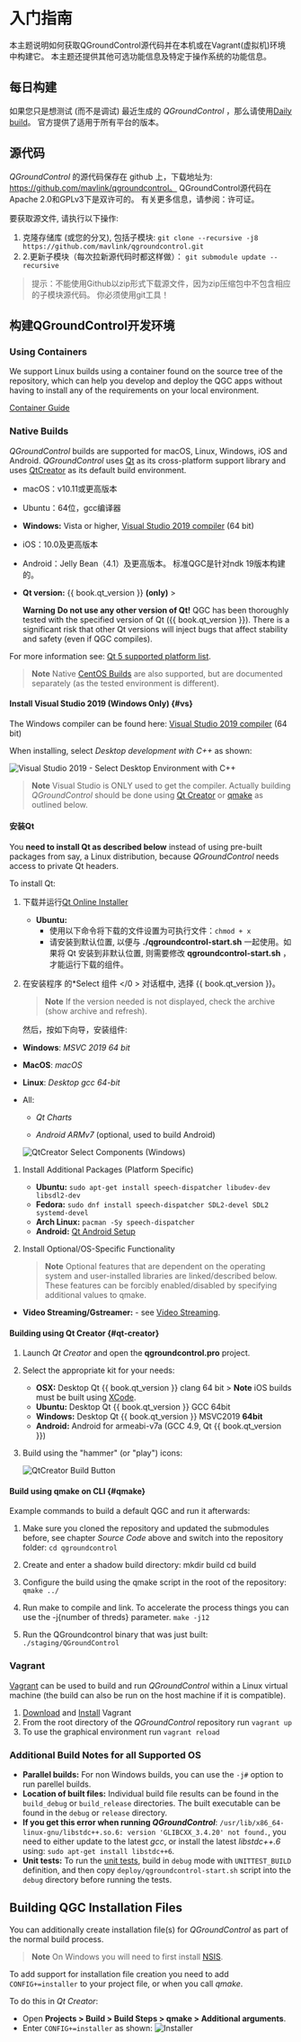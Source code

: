 # 入门指南

本主题说明如何获取QGroundControl源代码并在本机或在Vagrant(虚拟机)环境中构建它。 本主题还提供其他可选功能信息及特定于操作系统的功能信息。

## 每日构建

如果您只是想测试 (而不是调试) 最近生成的 *QGroundControl* ，那么请使用[Daily build](https://docs.qgroundcontrol.com/en/releases/daily_builds.html)。 官方提供了适用于所有平台的版本。

## 源代码 

*QGroundControl* 的源代码保存在 github 上，下载地址为: https://github.com/mavlink/qgroundcontrol。 QGroundControl源代码在Apache 2.0和GPLv3下是双许可的。 有关更多信息，请参阅：许可证。

要获取源文件, 请执行以下操作:

1. 克隆存储库 (或您的分叉), 包括子模块: ```git clone --recursive -j8 https://github.com/mavlink/qgroundcontrol.git```
2. 2.更新子模块（每次拉新源代码时都这样做）： ```git submodule update --recursive```

> 提示：不能使用Github以zip形式下载源文件，因为zip压缩包中不包含相应的子模块源代码。 你必须使用git工具！

## 构建QGroundControl开发环境

### Using Containers

We support Linux builds using a container found on the source tree of the repository, which can help you develop and deploy the QGC apps without having to install any of the requirements on your local environment.

[Container Guide](../getting_started/container.md)

### Native Builds

*QGroundControl* builds are supported for macOS, Linux, Windows, iOS and Android. *QGroundControl* uses [Qt](http://www.qt.io) as its cross-platform support library and uses [QtCreator](http://doc.qt.io/qtcreator/index.html) as its default build environment.

- macOS：v10.11或更高版本
- Ubuntu：64位，gcc编译器
- **Windows:** Vista or higher, [Visual Studio 2019 compiler](#vs) (64 bit)
- iOS：10.0及更高版本
- Android：Jelly Bean（4.1）及更高版本。 标准QGC是针对ndk 19版本构建的。
- **Qt version:** {{ book.qt_version }} **(only)** <!-- NOTE {{ book.qt_version }} is set in the variables section of gitbook file https://github.com/mavlink/qgc-dev-guide/blob/master/book.json --> > 
    
    **Warning** **Do not use any other version of Qt!** QGC has been thoroughly tested with the specified version of Qt ({{ book.qt_version }}). There is a significant risk that other Qt versions will inject bugs that affect stability and safety (even if QGC compiles).

For more information see: [Qt 5 supported platform list](http://doc.qt.io/qt-5/supported-platforms.html).

<span></span>

> **Note** Native [CentOS Builds](../getting_started/CentOS.md) are also supported, but are documented separately (as the tested environment is different).

#### Install Visual Studio 2019 (Windows Only) {#vs}

The Windows compiler can be found here: [Visual Studio 2019 compiler](https://visualstudio.microsoft.com/vs/older-downloads/) (64 bit)

When installing, select *Desktop development with C++* as shown:

![Visual Studio 2019 - Select Desktop Environment with C++](../../assets/getting_started/visual_studio_select_features.png)

> **Note** Visual Studio is ONLY used to get the compiler. Actually building *QGroundControl* should be done using [Qt Creator](#qt-creator) or [qmake](#qmake) as outlined below.

#### 安装Qt

You **need to install Qt as described below** instead of using pre-built packages from say, a Linux distribution, because *QGroundControl* needs access to private Qt headers.

To install Qt:

1. 下载并运行[Qt Online Installer](http://www.qt.io/download-open-source) 
    - **Ubuntu:** 
        - 使用以下命令将下载的文件设置为可执行文件：`chmod + x`
        - 请安装到默认位置, 以便与 **./qgroundcontrol-start.sh** 一起使用。如果将 Qt 安装到非默认位置, 则需要修改 **qgroundcontrol-start.sh** ，才能运行下载的组件。

2. 在安装程序 的*Select 组件 </0 > 对话框中, 选择 {{ book.qt_version }}。</p> 
    
    > **Note** If the version needed is not displayed, check the archive (show archive and refresh).
    
    然后，按如下向导，安装组件:</li> </ol> 
    
    - **Windows**: *MSVC 2019 64 bit*
    - **MacOS**: *macOS*
    - **Linux**: *Desktop gcc 64-bit*
    - All:
        
        - *Qt Charts* <!-- and *Qt Remote Objects (TP)* -->
        
        - *Android ARMv7* (optional, used to build Android)
        
        ![QtCreator Select Components (Windows)](../../assets/getting_started/qt_creator_select_components.jpg)
    
    1. Install Additional Packages (Platform Specific) 
        - **Ubuntu:** `sudo apt-get install speech-dispatcher libudev-dev libsdl2-dev`
        - **Fedora:** `sudo dnf install speech-dispatcher SDL2-devel SDL2 systemd-devel`
        - **Arch Linux:** `pacman -Sy speech-dispatcher`
        - **Android:** [Qt Android Setup](http://doc.qt.io/qt-5/androidgs.html)
    
    2. Install Optional/OS-Specific Functionality
        
        > **Note** Optional features that are dependent on the operating system and user-installed libraries are linked/described below. These features can be forcibly enabled/disabled by specifying additional values to qmake.
    
    - **Video Streaming/Gstreamer:** - see [Video Streaming](https://github.com/mavlink/qgroundcontrol/blob/master/src/VideoReceiver/README.md).
    
    #### Building using Qt Creator {#qt-creator}
    
    1. Launch *Qt Creator* and open the **qgroundcontrol.pro** project.
    2. Select the appropriate kit for your needs: 
        - **OSX:** Desktop Qt {{ book.qt_version }} clang 64 bit > **Note** iOS builds must be built using [XCode](http://doc.qt.io/qt-5/ios-support.html).
        - **Ubuntu:** Desktop Qt {{ book.qt_version }} GCC 64bit
        - **Windows:** Desktop Qt {{ book.qt_version }} MSVC2019 **64bit**
        - **Android:** Android for armeabi-v7a (GCC 4.9, Qt {{ book.qt_version }})
    
    3. Build using the "hammer" (or "play") icons:
        
        ![QtCreator Build Button](../../assets/getting_started/qt_creator_build_qgc.png)
    
    #### Build using qmake on CLI {#qmake}
    
    Example commands to build a default QGC and run it afterwards:
    
    1. Make sure you cloned the repository and updated the submodules before, see chapter *Source Code* above and switch into the repository folder: ```cd qgroundcontrol```
    2. Create and enter a shadow build directory: 
            mkdir build
            cd build
    
    3. Configure the build using the qmake script in the root of the repository: ```qmake ../```
    4. Run make to compile and link. To accelerate the process things you can use the -j{number of threds} parameter. ```make -j12```
    5. Run the QGroundcontrol binary that was just built: ```./staging/QGroundControl```
    
    ### Vagrant
    
    [Vagrant](https://www.vagrantup.com/) can be used to build and run *QGroundControl* within a Linux virtual machine (the build can also be run on the host machine if it is compatible).
    
    1. [Download](https://www.vagrantup.com/downloads.html) and [Install](https://www.vagrantup.com/docs/getting-started/) Vagrant
    2. From the root directory of the *QGroundControl* repository run `vagrant up`
    3. To use the graphical environment run `vagrant reload`
    
    ### Additional Build Notes for all Supported OS
    
    - **Parallel builds:** For non Windows builds, you can use the `-j#` option to run parellel builds.
    - **Location of built files:** Individual build file results can be found in the `build_debug` or `build_release` directories. The built executable can be found in the `debug` or `release` directory.
    - **If you get this error when running *QGroundControl***: `/usr/lib/x86_64-linux-gnu/libstdc++.so.6: version 'GLIBCXX_3.4.20' not found.`, you need to either update to the latest *gcc*, or install the latest *libstdc++.6* using: `sudo apt-get install libstdc++6`.
    - **Unit tests:** To run the [unit tests](../contribute/unit_tests.md), build in `debug` mode with `UNITTEST_BUILD` definition, and then copy `deploy/qgroundcontrol-start.sh` script into the `debug` directory before running the tests.
    
    ## Building QGC Installation Files
    
    You can additionally create installation file(s) for *QGroundControl* as part of the normal build process.
    
    > **Note** On Windows you will need to first install [NSIS](https://sourceforge.net/projects/nsis/).
    
    To add support for installation file creation you need to add `CONFIG+=installer` to your project file, or when you call *qmake*.
    
    To do this in *Qt Creator*:
    
    - Open **Projects > Build > Build Steps > qmake > Additional arguments**.
    - Enter `CONFIG+=installer` as shown: ![Installer](../../assets/getting_started/qt_project_installer.png)